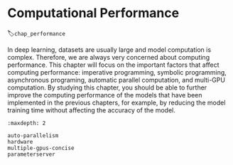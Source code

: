 # Computational Performance
:label:`chap_performance`

In deep learning, datasets are usually large and model computation is complex. Therefore, we are always very concerned about computing performance. This chapter will focus on the important factors that affect computing performance: imperative programming, symbolic programming, asynchronous programing, automatic parallel computation, and multi-GPU computation. By studying this chapter, you should be able to further improve the computing performance of the models that have been implemented in the previous chapters, for example, by reducing the model training time without affecting the accuracy of the model.

```toc
:maxdepth: 2

auto-parallelism
hardware
multiple-gpus-concise
parameterserver
```
